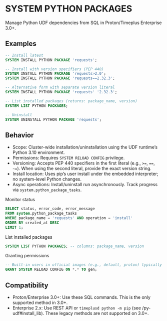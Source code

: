 # SYSTEM PYTHON PACKAGES

Manage Python UDF dependencies from SQL in Proton/Timeplus Enterprise 3.0+.

## Examples
```sql
-- Install latest
SYSTEM INSTALL PYTHON PACKAGE 'requests';

-- Install with version specifiers (PEP 440)
SYSTEM INSTALL PYTHON PACKAGE 'requests>2.0';
SYSTEM INSTALL PYTHON PACKAGE 'requests==2.32.3';

-- Alternative form with separate version literal
SYSTEM INSTALL PYTHON PACKAGE 'requests' '2.32.3';

-- List installed packages (returns: package_name, version)
SYSTEM LIST PYTHON PACKAGES;

-- Uninstall
SYSTEM UNINSTALL PYTHON PACKAGE 'requests';
```

## Behavior
- Scope: Cluster-wide installation/uninstallation using the UDF runtime’s Python 3.10 environment.
- Permissions: Requires `SYSTEM RELOAD CONFIG` privilege.
- Versioning: Accepts PEP 440 specifiers in the first literal (e.g., `>=`, `==`, `~=`). When using the second literal, provide the exact version string.
- Install location: Uses pip’s user install under the embedded interpreter; no system-level Python changes.
- Async operations: Install/uninstall run asynchronously. Track progress via `system.python_package_tasks`.

Monitor status
```sql
SELECT status, error_code, error_message
FROM system.python_package_tasks
WHERE package_name = 'requests' AND operation = 'install'
ORDER BY created_at DESC
LIMIT 1;
```

List installed packages
```sql
SYSTEM LIST PYTHON PACKAGES; -- columns: package_name, version
```

Granting permissions
```sql
-- Built-in users in official images (e.g., default, proton) typically have it already.
GRANT SYSTEM RELOAD CONFIG ON *.* TO gen;
```

## Compatibility
- Proton/Enterprise 3.0+: Use these SQL commands. This is the only supported method in 3.0+.
- Enterprise 2.x: Use REST API or `timeplusd python -m pip` (see /py-udf#install_lib). These legacy methods are not supported on 3.0+.
